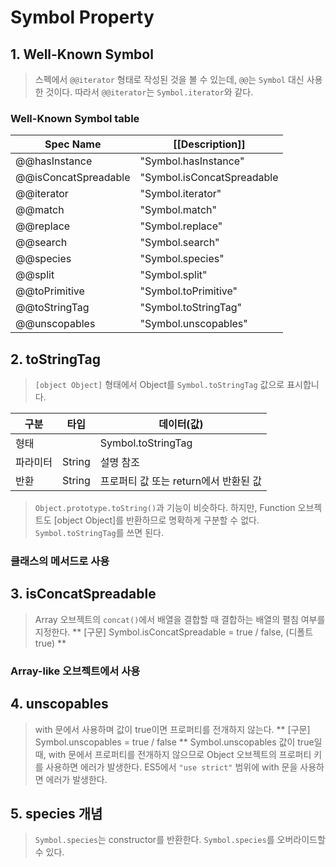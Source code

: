 # Symbol Property

## 1. Well-Known Symbol

> 스펙에서 `@@iterator` 형태로 작성된 것을 볼 수 있는데, `@@`는 `Symbol` 대신 사용한 것이다.
> 따라서 `@@iterator`는 `Symbol.iterator`와 같다.

### Well-Known Symbol table
| Spec Name | [[Description]] |
|-----------|-----------------|
| @@hasInstance | "Symbol.hasInstance" |
| @@isConcatSpreadable | "Symbol.isConcatSpreadable |
| @@iterator | "Symbol.iterator" |
| @@match | "Symbol.match" |
| @@replace | "Symbol.replace" |
| @@search | "Symbol.search" |
| @@species | "Symbol.species" |
| @@split | "Symbol.split" |
| @@toPrimitive | "Symbol.toPrimitive" |
| @@toStringTag | "Symbol.toStringTag" |
| @@unscopables | "Symbol.unscopables" |


## 2. toStringTag

> `[object Object]` 형태에서 Object를 `Symbol.toStringTag` 값으로 표시합니다.

| 구분 | 타입 | 데이터(값) |
|------|-----|-----------|
| 형태 | | Symbol.toStringTag |
| 파라미터 | String | 설명 참조 |
| 반환 | String | 프로퍼티 값 또는 return에서 반환된 값 |

> `Object.prototype.toString()`과 기능이 비슷하다.
> 하지만, Function 오브젝트도 [object Object]를 반환하므로 명확하게 구분할 수 없다.
> `Symbol.toStringTag`를 쓰면 된다.

### 클래스의 메서드로 사용


## 3. isConcatSpreadable

> Array 오브젝트의 `concat()`에서 배열을 결합할 때 결합하는 배열의 펼침 여부를 지정한다.
> ** [구문] Symbol.isConcatSpreadable = true / false, (디폴트 true) **

### Array-like 오브젝트에서 사용


## 4. unscopables

> with 문에서 사용하며 값이 true이면 프로퍼티를 전개하지 않는다.
> ** [구문] Symbol.unscopables = true / false **
> Symbol.unscopables 값이 true일 때, with 문에서 프로퍼티를 전개하지 않으므로 Object 오브젝트의 프로퍼티 키를 사용하면 에러가 발생한다.
> ES5에서 `"use strict"` 범위에 with 문을 사용하면 에러가 발생한다.


## 5. species 개념

> `Symbol.species`는 constructor를 반환한다.
> `Symbol.species`를 오버라이드할 수 있다.